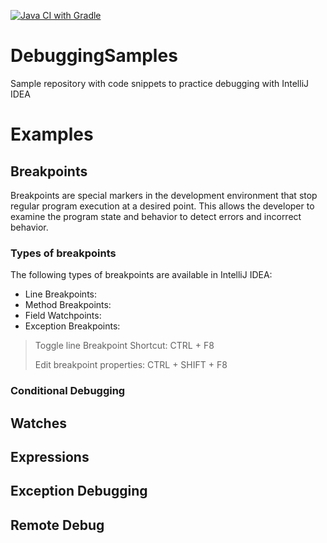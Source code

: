 [![Java CI with Gradle](https://github.com/Thomas-Mildner/DebuggingSamples/actions/workflows/gradle.yml/badge.svg)](https://github.com/Thomas-Mildner/DebuggingSamples/actions/workflows/gradle.yml)

# DebuggingSamples
Sample repository with code snippets to practice debugging with IntelliJ IDEA


# Examples

## Breakpoints

Breakpoints are special markers in the development environment that stop regular program execution at a desired point. This allows the developer to examine the program state and behavior to detect errors and incorrect behavior.

### Types of breakpoints

The following types of breakpoints are available in IntelliJ IDEA:

- Line Breakpoints: 
- Method Breakpoints:
- Field Watchpoints:
- Exception Breakpoints:

> Toggle line Breakpoint Shortcut: CTRL + F8
>
> Edit breakpoint properties: CTRL + SHIFT + F8

### Conditional Debugging

## Watches
## Expressions


## Exception Debugging

## Remote Debug

